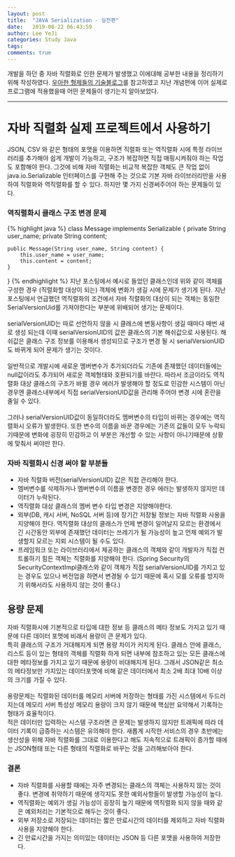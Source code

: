 ```yaml
---
layout: post
title:  "JAVA Serialization - 실전편"
date:   2019-08-22 06:43:59
author: Lee YeJi
categories: Study Java
tags: 
comments: true
---
```


개발을 하던 중 자바 직렬화로 인한 문제가 발생했고 이에대해 공부한 내용을 정리하기위해 작성하였다. [우아한 형제들의 기술블로그](http://woowabros.github.io/experience/2017/10/17/java-serialize2.html)를 참고하였고 지난 개념편에 이어 실제로 프로그램에 적용했을때 어떤 문제들이 생기는지 알아보았다.

<hr>

# 자바 직렬화 실제 프로젝트에서 사용하기
JSON, CSV 와 같은 형태의 포맷을 이용하면 직렬화 또는 역직렬화 시에 특정 라이브러리를 추가해야 쉽게 개발이 가능하고, 구조가 복잡하면 직접 매핑시켜줘야 하는 작업도 포함해야 한다. 그것에 비해 자바 직렬화는 비교적 복잡한 객체도 큰 작업 없이 java.io.Serializable 인터페이스를 구현해 주는 것으로 기본 자바 라이브러리만을 사용하여 직렬화와 역직렬화를 할 수 있다. 하지만 몇 가지 신경써주어야 하는 문제들이 있다.

### 역직렬화시 클래스 구조 변경 문제
{% highlight java %}
class Message implements Serializable {
    private String user_name;
    private String content;

    public Message(String user_name, String content) {
        this.user_name = user_name;
        this.content = content;
    }
}
{% endhighlight %}
지난 포스팅에서 예시로 들었던 클래스인데 위와 같이 객체를 구성한 경우 (직렬화할 대상이 되는) 객체에 변화가 생길 시에 문제가 생기게 된다. 지난 포스팅에서 언급했던 역직렬화의 조건에서 자바 직렬화의 대상이 되는 객체는 동일한 SerialVersionUid를 가져야한다는 부분에 위배되어 생기는 문제이다. <br><br>
serialVersionUID는 따로 선언하지 않을 시 클래스에 변동사항이 생길 때마다 매번 새로 생성 되는데 이때 serialVersionUID의 값은 클래스의 기본 해쉬값으로 사용된다. 해쉬값은 클래스 구조 정보를 이용해서 생성되므로 구조가 변경 될 시 serialVersionUID도 바뀌게 되어 문제가 생기는 것이다.<br><br>
일반적으로 개발시에 새로운 멤버변수가 추가되더라도 기존에 존재했던 데이터들에는 null값이라도 추가되어 새로운 객체형태와 호환되기를 바란다. 따라서 조금이라도 역직렬화 대상 클래스의 구조가 바뀔 경우 에러가 발생해야 할 정도로 민감한 시스템이 아닌 경우엔 클래스내부에서 직접 serialVersionUID값을 관리해 주어야 변경 시에 혼란을 줄일 수 있다.<br><br>
그러나 serialVersionUID값이 동일하더라도 멤버변수의 타입이 바뀌는 경우에는 역직렬화시 오류가 발생한다. 또한 변수의 이름을 바꾼 경우에는 기존의 값들이 모두 누락되기때문에 변화에 굉장히 민감하고 이 부분은 개선할 수 있는 사항이 아니기때문에 상황에 맞춰서 써야만 한다.<br>


### 자바 직렬화시 신경 써야 할 부분들
- 자바 직렬화 버전(serialVersionUID) 값은 직접 관리해야 한다.
- 멤버변수를 삭제하거나 멤버변수의 이름을 변경한 경우 에러는 발생하지 않지만 데이터가 누락된다.
- 역직렬화 대상 클래스의 멤버 변수 타입 변경은 지양해야한다.
- 외부(DB, 캐시 서버, NoSQL 서버 등)에 장기간 저장될 정보는 자바 직렬화 사용을 지양해야 한다. 역직렬화 대상의 클래스가 언제 변경이 일어날지 모르는 환경에서 긴 시간동안 외부에 존재했던 데이터는 쓰레기가 될 가능성이 높고 언제 예외가 발생할지 모르는 지뢰 시스템이 될 수도 있다.
- 프레임워크 또는 라이브러리에서 제공하는 클래스의 객체와 같이 개발자가 직접 컨트롤하기 힘든 객체는 직렬화를 지양해야 한다. (Spring Security의 SecurityContextImpl클래스와 같이 객체가 직접 serialVersionUID를 가지고 있는 경우도 있으나 버전업을 하면서 변경될 수 있기 때문에 혹시 모를 오류를 방지하기 위해서라도 사용하지 않는 것이 좋다.)<br>


## 용량 문제
 자바 직렬화시에 기본적으로 타입에 대한 정보 등 클래스의 메타 정보도 가지고 있기 때문에 다른 데이터 포맷에 비래서 용량이 큰 문제가 있다.<br>
특히 클래스의 구조가 거대해지게 되면 용량 차이가 커지게 된다. 클래스 안에 클래스, 리스트 등이 있는 형태의 객체를 직렬화 하게 되면 내부에 참조하고 있는 모든 클래스에 대한 메타정보를 가지고 있기 때문에 용량이 비대해지게 된다. 그래서 JSON같은 최소의 메타정보만 가지있는 데이터포맷에 비해 같은 데이터에서 최소 2배 최대 10배 이상의 크기를 가질 수 있다.<br><br>
용량문제는 직렬화된 데이터를 메모리 서버에 저장하는 형태를 가진 시스템에서 두드러지는데 메모리 서버 특성상 메모리 용량이 크지 않기 때문에 핵심만 요약해서 기록하는 형태가 효율적이다. <br>
적은 데이터만 입력하는 시스템 구조라면 큰 문제는 발생하지 않지만 트래픽에 따라 데이터 기록이 급증하는 시스템은 유의해야 한다. 새롭게 시작한 서비스의 경우 초반에는 생산성을 위해 자바 직렬화를 그대로 이용한다고 해도 지속적으로 트래픽이 증가할 때에는 JSON형태 또는 다른 형태의 직렬화로 바꾸는 것을 고려해보아야 한다.<br>

### 결론
- 자바 직렬화를 사용할 때에는 자주 변경되는 클래스의 객체는 사용하지 않는 것이 좋다. 변경에 취약하기 때문에 생각지도 못한 예외사항들이 발생할 가능성이 높다.
- 역직렬화는 예외가 생길 가능성이 굉장히 높기 때문에 역직렬화 되지 않을 때와 같은 예외처리는 기본적으로 해두는 것이 좋다.
- 외부 저장소로 저장되는 데이터는 짧은 만료시간의 데이터를 제외하고 자바 직렬화 사용을 지양해야 한다.
- 긴 만료시간을 가지는 의미있는 데이터는 JSON 등 다른 포맷을 사용하여 저장한다.
